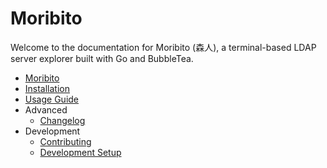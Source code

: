 # Moribito

Welcome to the documentation for Moribito (森人), a terminal-based LDAP server explorer built with Go and BubbleTea.

-   [Moribito](home.md)
-   [Installation](installation.md)
-   [Usage Guide](usage.md)
-   Advanced
    -   [Changelog](changelog.md)
-   Development
    -   [Contributing](contributing.md)
    -   [Development Setup](development.md)
